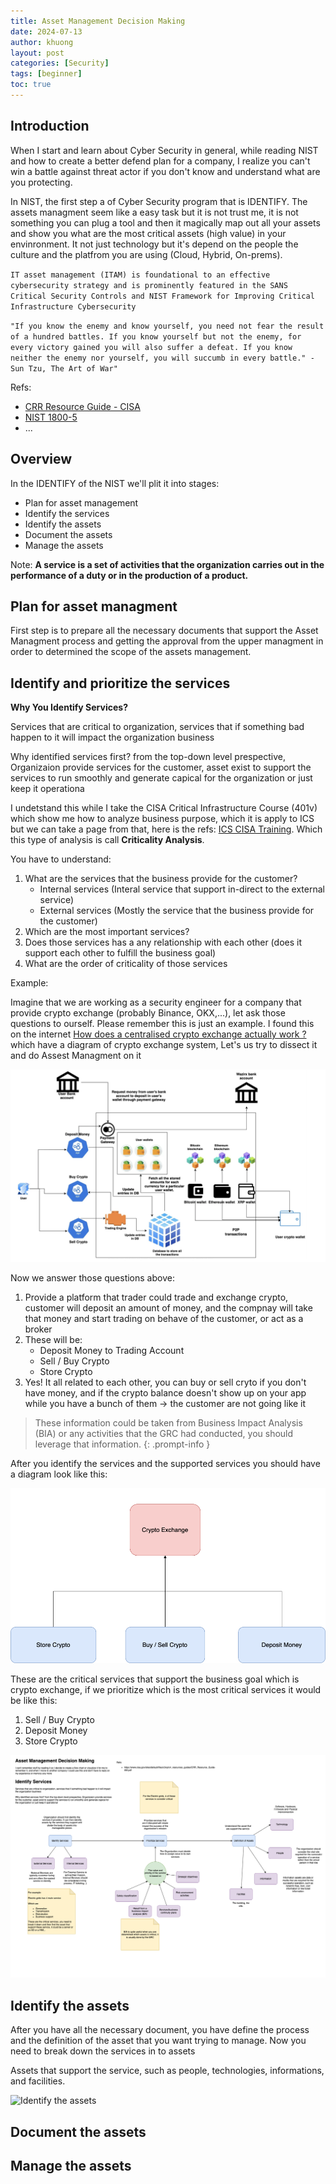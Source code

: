 ```yaml
---
title: Asset Management Decision Making
date: 2024-07-13
author: khuong
layout: post
categories: [Security]
tags: [beginner]
toc: true
---
```


## Introduction

When I start and learn about Cyber Security in general, while reading NIST and how to create a better defend plan for a company, I realize you can't win a battle against threat actor if you don't know and understand what are you protecting.

In NIST, the first step a of Cyber Security program that is IDENTIFY. The assets managment seem like a easy task but it is not trust me, it is not something you can plug a tool and then it magically map out all your assets and show you what are the most critical assets (high value) in your envinronment. It not just technology but it's depend on the people the culture and the platfrom you are using (Cloud, Hybrid, On-prems).

`IT asset management (ITAM) is foundational to an effective cybersecurity strategy and is prominently featured in the SANS Critical Security Controls and NIST Framework for Improving Critical Infrastructure Cybersecurity `

`"If you know the enemy and know yourself, you need not fear the result of a hundred battles. If you know yourself but not the enemy, for every victory gained you will also suffer a defeat. If you know neither the enemy nor yourself, you will succumb in every battle." - Sun Tzu, The Art of War"`


Refs:
- [CRR Resource Guide - CISA](https://www.cisa.gov/sites/default/files/c3vp/crr_resources_guides/CRR_Resource_Guide-AM.pdf)
- [NIST 1800-5](https://www.nccoe.nist.gov/publication/1800-5/index.html)
- ...

## Overview

In the IDENTIFY of the NIST we'll plit it into stages:
- Plan for asset management
- Identify the services 
- Identify the assets
- Document the assets
- Manage the assets

Note: **A service is a set of activities that the organization carries out in the performance of a duty or in the production of a product.**

## Plan for asset managment

First step is to prepare all the necessary documents that support the Asset Managment process and getting the approval from the upper managment in order to determined the scope of the assets management.


## Identify and prioritize the services

**Why You Identify Services?**

Services that are critical to organization, services that if something bad happen to it will impact the organization business

Why identified services first? from the top-down level prespective, Organizaion provide services for the customer, asset exist to support the services to run smoothly and generate capical for the organization or just keep it operationa


I undetstand this while I take the CISA Critical Infrastructure Course (401v) which show me how to analyze business purpose, which it is apply to ICS but we can take a page from that, here is the refs: [ICS CISA Training](https://ics-training.inl.gov/). Which this type of analysis is call **Criticality Analysis**. 

You have to understand:
1. What are the services that the business provide for the customer?
    - Internal services (Interal service that support in-direct to the external service)
    - External services (Mostly the service that the business provide for the customer)
2. Which are the most important services?
3. Does those services has a any relationship with each other (does it support each other to fulfill the business goal)
4. What are the order of criticality of those services

Example:

Imagine that we are working as a security engineer for a company that provide crypto exchange (probably Binance, OKX,...), let ask those questions to ourself. Please remember this is just an example. I found this on the internet [How does a centralised crypto exchange actually work ?](https://medium.com/coinmonks/how-does-a-centralised-crypto-exchange-actually-work-84a574fe0a1) which have a diagram of crypto exchange system, Let's us try to dissect it and do Assest Managment on it

![Cryto Exhange System](/assets/img/crypto-exchange-system.png)

Now we answer those questions above:

1. Provide a platform that trader could trade and exchange crypto, customer will deposit an amount of money, and the compnay will take that money and start trading on behave of the customer, or act as a broker
2. These will be:
    - Deposit Money to Trading Account
    - Sell / Buy Crypto
    - Store Crypto
3. Yes! It all related to each other, you can buy or sell cryto if you don't have money, and if the crypto balance doesn't show up on your app while you have a bunch of them -> the customer are not going like it 

> These information could be taken from Business Impact Analysis (BIA) or any activities that the GRC had conducted, you should leverage that information.
{: .prompt-info }

After you identify the services and the supported services you should have a diagram look like this:

![Critical Services](/assets/img/critcal-services.png)

These are the critical services that support the business goal which is crypto exchange, if we prioritize which is the most critical services it would be like this:
1. Sell / Buy Crypto
2. Deposit Money 
3. Store Crypto 


![Identify and Prioritize the Services](/assets/img/identify-the-services.png)


## Identify the assets

After you have all the necessary document, you have define the process and the definition of the asset that you want trying to manage. Now you need to break down the services in to assets

Assets that support the service, such as people, technologies, informations, and facilities. 

![Identify the assets](/assets/img/)


## Document the assets



## Manage the assets

